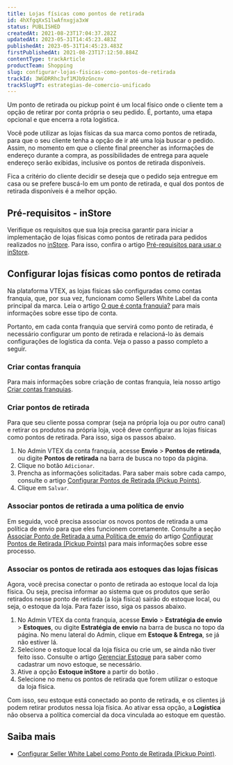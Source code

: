```yaml
---
title: Lojas físicas como pontos de retirada
id: 4hXfgqXxS1lwAfnxgja3xW
status: PUBLISHED
createdAt: 2021-08-23T17:04:37.282Z
updatedAt: 2023-05-31T14:45:23.483Z
publishedAt: 2023-05-31T14:45:23.483Z
firstPublishedAt: 2021-08-23T17:12:50.884Z
contentType: trackArticle
productTeam: Shopping
slug: configurar-lojas-fisicas-como-pontos-de-retirada
trackId: 3WGDRRhc3vf1MJb9zGncnv
trackSlugPT: estrategias-de-comercio-unificado
---
```


Um ponto de retirada ou pickup point é um local físico onde o cliente tem a opção de retirar por conta própria o seu pedido. É, portanto, uma etapa opcional e que encerra a rota logística.

Você pode utilizar as lojas físicas da sua marca como pontos de retirada, para que o seu cliente tenha a opção de ir até uma loja buscar o pedido. Assim, no momento em que o cliente final preencher as informações de endereço durante a compra, as possibilidades de entrega para aquele endereço serão exibidas, inclusive os pontos de retirada disponíveis.

Fica a critério do cliente decidir se deseja que o pedido seja entregue em casa ou se prefere buscá-lo em um ponto de retirada, e qual dos pontos de retirada disponíveis é a melhor opção.

## Pré-requisitos - inStore

Verifique os requisitos que sua loja precisa garantir para iniciar a implementação de lojas físicas como pontos de retirada para pedidos realizados no [inStore](https://help.vtex.com/pt/tracks/instore-primeiros-passos-e-configuracoes--zav76TFEZlAjnyBVL5tRc/7fnnVlG3Kv1Tay9iagc5yf). Para isso, confira o artigo [Pré-requisitos para usar o inStore](https://help.vtex.com/pt/tracks/instore-primeiros-passos-e-configuracoes--zav76TFEZlAjnyBVL5tRc/1wtAanSRA3g2316dw7bw8u "Pré-requisitos para usar o inStore").

## Configurar lojas físicas como pontos de retirada

Na plataforma VTEX, as lojas físicas são configuradas como contas franquia, que, por sua vez, funcionam como Sellers White Label da conta principal da marca. Leia o artigo [O que é conta franquia?](https://help.vtex.com/pt/tutorial/o-que-e-conta-franquia--kWQC6RkFSCUFGgY5gSjdl) para mais informações sobre esse tipo de conta.

Portanto, em cada conta franquia que servirá como ponto de retirada, é necessário configurar um ponto de retirada e relacioná-lo às demais configurações de logística da conta. Veja o passo a passo completo a seguir.

### Criar contas franquia

Para mais informações sobre criação de contas franquia, leia nosso artigo [Criar contas franquias](https://help.vtex.com/pt/tracks/instore-primeiros-passos-e-configuracoes--zav76TFEZlAjnyBVL5tRc/eujH0id9Y4WJjjmdazUKd).

### Criar pontos de retirada

Para que seu cliente possa comprar (seja na própria loja ou por outro canal) e retirar os produtos na própria loja, você deve configurar as lojas físicas como pontos de retirada. Para isso, siga os passos abaixo.

1. No Admin VTEX da conta franquia, acesse **Envio** > __Pontos de retirada__, ou digite __Pontos de retirada__ na barra de busca no topo da página.
2. Clique no botão `Adicionar`.
3. Prencha as informações solicitadas. Para saber mais sobre cada campo, consulte o artigo [Configurar Pontos de Retirada (Pickup Points)](https://help.vtex.com/pt/tutorial/configurar-pontos-de-retirada-pickup-points--2R5ClQiwe4KoSQgsuiOw4E).
4. Clique em `Salvar`.

### Associar pontos de retirada a uma política de envio

Em seguida, você precisa associar os novos pontos de retirada a uma política de envio para que eles funcionem corretamente. Consulte a seção [Associar Ponto de Retirada a uma Política de envio](https://help.vtex.com/pt/tutorial/configurar-pontos-de-retirada-pickup-points--2R5ClQiwe4KoSQgsuiOw4E#2-associar-ponto-de-retirada-a-uma-politica-de-envio) do artigo [Configurar Pontos de Retirada (Pickup Points)](https://help.vtex.com/pt/tutorial/configurar-pontos-de-retirada-pickup-points--2R5ClQiwe4KoSQgsuiOw4E) para mais informações sobre esse processo.

### Associar os pontos de retirada aos estoques das lojas físicas

Agora, você precisa conectar o ponto de retirada ao estoque local da loja física. Ou seja, precisa informar ao sistema que os produtos que serão retirados nesse ponto de retirada (a loja física) sairão do estoque local, ou seja, o estoque da loja. Para fazer isso, siga os passos abaixo.

1. No Admin VTEX da conta franquia, acesse **Envio** > **Estratégia de envio** > __Estoques__, ou digite **Estratégia de envio** na barra de busca no topo da página. No menu lateral do Admin, clique em __Estoque & Entrega__, se já não estiver lá. 
2. Selecione o estoque local da loja física ou crie um, se ainda não tiver feito isso. Consulte o artigo [Gerenciar Estoque](https://help.vtex.com/pt/tutorial/gerenciar-estoque--tutorials_137#cadastrar-estoque) para saber como cadastrar um novo estoque, se necessário.
3. Ative a opção __Estoque inStore__ a partir do botão <i class="fas fa-toggle-on"></i>.
4. Selecione no menu os pontos de retirada que forem utilizar o estoque da loja física.

Com isso, seu estoque está conectado ao ponto de retirada, e os clientes já podem retirar produtos nessa loja física. Ao ativar essa opção, a __Logística__ não observa a política comercial da doca vinculada ao estoque em questão. 

## Saiba mais

- [Configurar Seller White Label como Ponto de Retirada (Pickup Point)](https://help.vtex.com/pt/tutorial/configurar-seller-white-label-ponto-de-retirada-pickup-point--6fSUE2O0taaoKieAaiuc4e).

